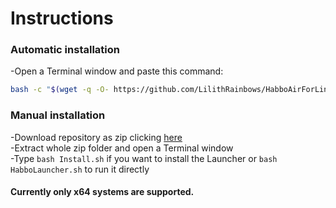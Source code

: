 # Instructions
### Automatic installation

-Open a Terminal window and paste this command:
```sh
bash -c "$(wget -q -O- https://github.com/LilithRainbows/HabboAirForLinux/raw/main/Install.sh)"
```

### Manual installation

-Download repository as zip clicking [here](https://github.com/LilithRainbows/HabboAirForLinux/archive/refs/heads/main.zip)<br>
-Extract whole zip folder and open a Terminal window<br>
-Type ```bash Install.sh``` if you want to install the Launcher or ```bash HabboLauncher.sh``` to run it directly

#### Currently only x64 systems are supported.
